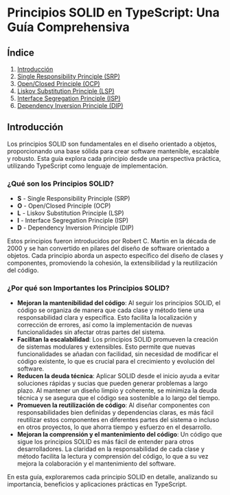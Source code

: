 # Principios SOLID en TypeScript: Una Guía Comprehensiva

## Índice

1. [Introducción](#introducción)
2. [Single Responsibility Principle (SRP)](./1.srp.md#single-responsibility-principle-srp)
3. [Open/Closed Principle (OCP)](./2.ocp.md#openclosed-principle-ocp)
4. [Liskov Substitution Principle (LSP)](./3.lsp.md#liskov-substitution-principle-lsp)
5. [Interface Segregation Principle (ISP)](./4.isp.md#interface-segregation-principle-isp)
6. [Dependency Inversion Principle (DIP)](./5.dip.md#dependency-inversion-principle-dip)

## Introducción

Los principios SOLID son fundamentales en el diseño orientado a objetos, proporcionando una base sólida para crear software mantenible, escalable y robusto. Esta guía explora cada principio desde una perspectiva práctica, utilizando TypeScript como lenguaje de implementación.

### ¿Qué son los Principios SOLID?

- **S** - Single Responsibility Principle (SRP)
- **O** - Open/Closed Principle (OCP)
- **L** - Liskov Substitution Principle (LSP)
- **I** - Interface Segregation Principle (ISP)
- **D** - Dependency Inversion Principle (DIP)

Estos principios fueron introducidos por Robert C. Martin en la década de 2000 y se han convertido en pilares del diseño de software orientado a objetos. Cada principio aborda un aspecto específico del diseño de clases y componentes, promoviendo la cohesión, la extensibilidad y la reutilización del código.

### ¿Por qué son Importantes los Principios SOLID?

- **Mejoran la mantenibilidad del código**: Al seguir los principios SOLID, el código se organiza de manera que cada clase y método tiene una responsabilidad clara y específica. Esto facilita la localización y corrección de errores, así como la implementación de nuevas funcionalidades sin afectar otras partes del sistema.
- **Facilitan la escalabilidad**: Los principios SOLID promueven la creación de sistemas modulares y extensibles. Esto permite que nuevas funcionalidades se añadan con facilidad, sin necesidad de modificar el código existente, lo que es crucial para el crecimiento y evolución del software.
- **Reducen la deuda técnica**: Aplicar SOLID desde el inicio ayuda a evitar soluciones rápidas y sucias que pueden generar problemas a largo plazo. Al mantener un diseño limpio y coherente, se minimiza la deuda técnica y se asegura que el código sea sostenible a lo largo del tiempo.
- **Promueven la reutilización de código**: Al diseñar componentes con responsabilidades bien definidas y dependencias claras, es más fácil reutilizar estos componentes en diferentes partes del sistema o incluso en otros proyectos, lo que ahorra tiempo y esfuerzo en el desarrollo.
- **Mejoran la comprensión y el mantenimiento del código**: Un código que sigue los principios SOLID es más fácil de entender para otros desarrolladores. La claridad en la responsabilidad de cada clase y método facilita la lectura y comprensión del código, lo que a su vez mejora la colaboración y el mantenimiento del software.

En esta guía, exploraremos cada principio SOLID en detalle, analizando su importancia, beneficios y aplicaciones prácticas en TypeScript.
